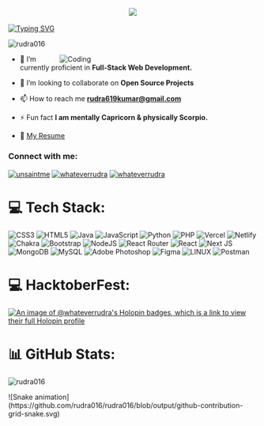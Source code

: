 

<p align="center"> <img <img src="https://readme-typing-svg.demolab.com?font=Fira+Code&pause=1000&color=000000&center=true&vCenter=true&width=435&lines=Hi+%F0%9F%91%8B%2C+I'm+Rudra+Sharma"> </p>

<a href="https://github.com/rudra016">
<img  src="https://readme-typing-svg.demolab.com?font=Georgia&size=18&duration=2000&pause=100&multiline=true&width=500&height=80&lines=A+Tech+Enthusiast+from+India.;+Seeking+new+challenges+and+opportunities+to+expand+my+skills." alt="Typing SVG" />
</a>
<p align="left"> <img src="https://komarev.com/ghpvc/?username=rudra016&label=Profile%20views&color=0e75b6&style=for-the-badge" alt="rudra016" /> </p>

<img align="right" alt="Coding" width="400" src="https://cdn.dribbble.com/users/926537/screenshots/4502924/python-2.gif">



- 🌱 I’m currently proficient in **Full-Stack Web Development.**

- 👯 I’m looking to collaborate on **Open Source Projects**

- 📫 How to reach me **rudra619kumar@gmail.com**

- ⚡ Fun fact **I am mentally Capricorn & physically Scorpio.**

- 📝 [My Resume](https://drive.google.com/file/d/18OZqLlY84VsKHAlLWs_qX-xD0-Zmqp0a/view?usp=sharing)

<h3 align="left">Connect with me:</h3>
<p align="left">
<a href="https://twitter.com/unsaintme" target="blank"><img align="center" src="https://raw.githubusercontent.com/rahuldkjain/github-profile-readme-generator/master/src/images/icons/Social/twitter.svg" alt="unsaintme" height="30" width="40" /></a>
<a href="https://instagram.com/whateverrudra" target="blank"><img align="center" src="https://raw.githubusercontent.com/rahuldkjain/github-profile-readme-generator/master/src/images/icons/Social/instagram.svg" alt="whateverrudra" height="30" width="40" /></a>
<a href="https://www.linkedin.com/in/rudra-kumar-897264227/" target="blank"><img align="center" src="https://img.shields.io/badge/LinkedIn-0A66C2.svg?style=for-the-badge&logo=LinkedIn&logoColor=white" alt="whateverrudra"  /></a>


</p>

# 💻 Tech Stack:
![CSS3](https://img.shields.io/badge/css3-%231572B6.svg?style=for-the-badge&logo=css3&logoColor=white) ![HTML5](https://img.shields.io/badge/html5-%23E34F26.svg?style=for-the-badge&logo=html5&logoColor=white) ![Java](https://img.shields.io/badge/java-%23ED8B00.svg?style=for-the-badge&logo=java&logoColor=white) ![JavaScript](https://img.shields.io/badge/javascript-%23323330.svg?style=for-the-badge&logo=javascript&logoColor=%23F7DF1E) ![Python](https://img.shields.io/badge/python-3670A0?style=for-the-badge&logo=python&logoColor=ffdd54) ![PHP](https://img.shields.io/badge/php-%23777BB4.svg?style=for-the-badge&logo=php&logoColor=white) ![Vercel](https://img.shields.io/badge/vercel-%23000000.svg?style=for-the-badge&logo=vercel&logoColor=white) ![Netlify](https://img.shields.io/badge/netlify-%23000000.svg?style=for-the-badge&logo=netlify&logoColor=#00C7B7) ![Chakra](https://img.shields.io/badge/chakra-%234ED1C5.svg?style=for-the-badge&logo=chakraui&logoColor=white) ![Bootstrap](https://img.shields.io/badge/bootstrap-%23563D7C.svg?style=for-the-badge&logo=bootstrap&logoColor=white) ![NodeJS](https://img.shields.io/badge/node.js-6DA55F?style=for-the-badge&logo=node.js&logoColor=white) ![React Router](https://img.shields.io/badge/React_Router-CA4245?style=for-the-badge&logo=react-router&logoColor=white) ![React](https://img.shields.io/badge/react-%2320232a.svg?style=for-the-badge&logo=react&logoColor=%2361DAFB) ![Next JS](https://img.shields.io/badge/Next-black?style=for-the-badge&logo=next.js&logoColor=white) ![MongoDB](https://img.shields.io/badge/MongoDB-%234ea94b.svg?style=for-the-badge&logo=mongodb&logoColor=white) ![MySQL](https://img.shields.io/badge/mysql-%2300f.svg?style=for-the-badge&logo=mysql&logoColor=white) ![Adobe Photoshop](https://img.shields.io/badge/adobephotoshop-%2331A8FF.svg?style=for-the-badge&logo=adobephotoshop&logoColor=white) 	![Figma](https://img.shields.io/badge/figma-%23F24E1E.svg?style=for-the-badge&logo=figma&logoColor=white) ![LINUX](https://img.shields.io/badge/Linux-FCC624?style=for-the-badge&logo=linux&logoColor=black) ![Postman](https://img.shields.io/badge/Postman-FF6C37?style=for-the-badge&logo=postman&logoColor=white)

# 💻 HacktoberFest:
[![An image of @whateverrudra's Holopin badges, which is a link to view their full Holopin profile](https://holopin.me/whateverrudra)](https://holopin.io/@whateverrudra)

# 📊 GitHub Stats:
<p align="left"><img src="https://github-readme-stats.vercel.app/api?username=rudra016&theme=material-palenight&show_icons=true" alt="rudra016"/></p>

<div>
  ![Snake animation](https://github.com/rudra016/rudra016/blob/output/github-contribution-grid-snake.svg)
</div>
